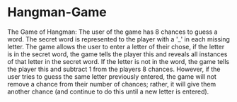 # Hangman-Game
The Game of Hangman:  The user of the game has 8 chances to guess a word. The secret word is represented to the player with a '_' in each missing letter. The game allows the user to enter a letter of their chose, if the letter is in the secret word, the game tells the player this  and reveals all instances of that letter in the secret word. If the letter is not in the word, the game tells the player this and subtract 1 from the players 8 chances. However, if the user tries to guess the same letter previously entered, the game will not remove a chance from their number of chances; rather, it will give them another chance (and continue to do this until a new letter is entered).
